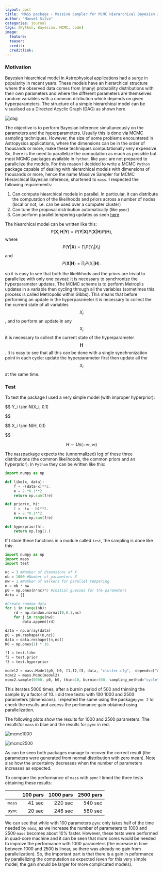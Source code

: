 ```yaml
---
layout: post
title: "MASS package - Massive Sampler for MCMC Hierarchical Bayesian inference"
author: "Manuel Silva"
categories: journal
tags: [Python, Bayesian, MCMC, code]
image:
  feature: 
  teaser: 
  credit:
  creditlink:
---
```


### Motivation

Bayesian hiearchical model in Astrophysical applications had a surge in popularity in recent years. These models have an hierarchical structure where the observed data comes from (many) probability distributions with their own parameters and where the different parameters are themselves random variables with a common ditribution which depends on given hyperparameters. The structure of a simple hierarchical model can be visualised as a Directed Acyclic Graph (DAG) as shown here.

![dag](../assets/img/test.png "Hierarchical model DAG")

The objective is to perform Bayesian inference simultaneously on the parameters and the hyperparameters. Usually this is done via MCMC sampling techniques. However, the size of some problems encountered in Astropysics applications, where the dimensions can be in the order of thousands or more, make these techniques computationally very expensive. So, there is the need to parallelize the computation as much as possible but most MCMC packages available in `Python`, like `pymc` are not prepared to parallelize the models. For this reason I decided to write a MCMC `Python` package capable of dealing with hierarchical models with dimensions of thousands or more, hence the name  Massive Sampler for MCMC Hierarchical Bayesian inference, shortened to `mass`. I respected the following requirements:

1. Can compute hiearchical models in parallel. In particular, it can distribute the computation of the likelihoods and priors across a number of nodes (local or not, i.e. can be used over a computer cluster)
2. Can tune the proposal distribution automatically (like `pymc`)
3. Can perform parallel tempering updates as seen [here](https://darrenjw.wordpress.com/2013/09/29/parallel-tempering-and-metropolis-coupled-mcmc/)


The hiearchical model can be written like this:
$$
P(\mathbf{X}, \mathbf{H}|\mathbf{Y}) = P(\mathbf{Y}|\mathbf{X})P(\mathbf{X}|\mathbf{H})P(\mathbf{H}), 
$$
where
$$
P(\mathbf{Y}|\mathbf{X}) = \prod_i P(Y_i|X_i)
$$
and 
$$
P(\mathbf{X}|\mathbf{H}) = \prod_i P(X_i|\mathbf{H}).
$$

so it is easy to see that both the likelihhods and the priors are trivial to parallelize with only one caveat: it is necessary to synchronize the hyperparameter updates. The MCMC scheme is to perform Metroplis updates in a variable then cycling through all the variables (sometimes this process is called Metropolis within Gibbs). This means that before performing an update in the hyperparameter it is necessary to collect the the current state of all variables $$X_i$$, and to perform an update in any $$X_i$$ it is necessary to collect the current state of the hyperparameter $$\mathbf{H}$$. It is easy to see that all this can be done with a single synchronization point in each cycle: update the hyperparameter first then update all the $$X_i$$ at the same time.

### Test

To test the package I used a very simple model (with improper hyperprior):

$$
Y_i \sim N(X_i, 0.1)

$$

$$
X_i \sim N(H, 0.1)

$$

$$
H \sim Un(-\infty, \infty)
$$

The `mass`package expects the (unnormalized) log of these three distributions (the common likelihoods, the common priors and an hyperprior). In `Python` they can be written like this:

```python
import numpy as np

def like(x, data):
    f = -(data-x)**2.
    e = 2.*0.1**2.
    return np.sum(f/e)

def prior(x, h):
    f = -(x - h)**2.
    e = 2.*0.1**2.
    return np.sum(f/e)

def hyperprior(h):
    return np.log(1.)
```

If I store these functions in a module called `test`, the sampling is done like this:

```python
import numpy as np
import mass
import test

nc = 3 #Number of dimensions of X
nb = 1000 #Number of parameters X
nw = 1 #Number of walkers for parallel tempering
n = nb * nw
p0 = np.ones(n*nc)*5 #Initial guesses for the parameters
data = []

#Create random data
for i in range(nb):
    rd = np.random.normal(0,0.1,nc)
    for j in range(nw):
        data.append(rd)

data = np.array(data)
p0 = p0.reshape((n,nc))
data = data.reshape((n,nc))
h0 = np.ones(1) * 10.

f1 = test.like
f2 = test.prior
f3 = test.hyperprior

model2 = mass.Model(p0, h0, f1,f2,f3, data, "cluster.cfg",  depends=["normaltest"])
mcmc2 = mass.Mcmc(model2)
mcmc2.sample(5000, p0, h0, thin=10, burnin=500, sampling_method="cycle", temperatures=[1.], tempering=False, adaptcov=False, tune_throughout=True, tune_interval=50, adaptation_delay=0, adaptation_interval=50)

```

This iterates 5000 times, after a burnin period of 500 and thinning the sample by a factor of 10. I did tree tests: with 100 1000 and 2500 parameters (dimensions). I repeated the same using the package`pymc 2` to check the results and access the perfomance gain obtained using parallelization.

The following plots show the results for 1000 and 2500 parameters. The resultsfor `mass` in blue and the results for `pymc` in red.

![mcmc1000](../assets/img/hist_1000_pars.png "histogram 1000 parameters")

![mcmc2500](../assets/img/hist_2500_pars.png "histogram 2500 parameters")

As can be seen both packages manage to recover the correct result (the parameters were generated from normal distribution with zero mean). Note also how the uncertainty decreases when the number of parameters increases as expected.

To compare the performance of `mass` with `pymc` I timed the three tests obtaining these results:

|         | 100 pars           | 1000 pars  | 2500 pars   |
| :------------- |-------------:| -----:| -----:|
| `mass`     | 41 sec | 220 sec |  540 sec   |
| `pymc`      | 20 sec      |   246 sec| 580 sec   |

We can see that while with 100 parameters `pymc` only takes half of the time needed by `mass`, as we increase the number of parameters to 1000 and 2500 `mass` becomes about 10% faster. However, these tests were performed in quad-core machine and it can be seen that more cores would be needed to improve the performance with 1000 parameters (the increase in time between 1000 and 2500 is linear, so there was already no gain from parallelization). So, the important part is that there is a gain in peformance by parallelizing the computation as expected (even for this very simple model, the gain should be larger for more complicated models).
